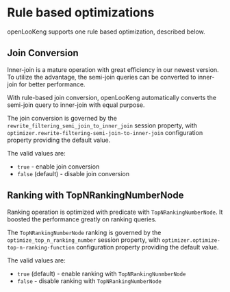 Rule based optimizations
========================

openLooKeng supports one rule based optimization, described below.

Join Conversion
---------------

Inner-join is a mature operation with great efficiency in our newest version. To utilize the advantage, the semi-join queries can be converted to inner-join for better performance.

With rule-based join conversion, openLooKeng automatically converts the semi-join query to inner-join with equal purpose.

The join conversion is governed by the `rewrite_filtering_semi_join_to_inner_join` session property, with `optimizer.rewrite-filtering-semi-join-to-inner-join` configuration property providing the default value.

The valid values are:
- `true` - enable join conversion
- `false` (default) - disable join conversion

Ranking with TopNRankingNumberNode
----------------------------------------
Ranking operation is optimized with predicate with `TopNRankingNumberNode`. It boosted the performance greatly on ranking queries.

The `TopNRankingNumberNode` ranking is governed by the `optimize_top_n_ranking_number` session property, with `optimizer.optimize-top-n-ranking-function` configuration property providing the default value. 

The valid values are:
- `true` (default) - enable ranking with `TopNRankingNunmberNode`
- `false` - disable ranking with `TopNRankingNumberNode`